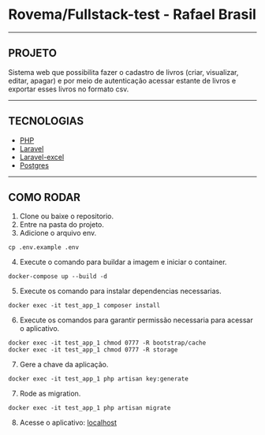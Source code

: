 # Rovema/Fullstack-test - Rafael Brasil

----
## PROJETO
Sistema web que possibilita fazer o cadastro de livros (criar, visualizar, editar, apagar) e por meio de autenticação acessar estante de livros e exportar esses livros no formato csv.

----
## TECNOLOGIAS
* [PHP](https://www.php.net/)
* [Laravel](https://laravel.com/)
* [Laravel-excel](https://docs.laravel-excel.com/3.1/getting-started/)
* [Postgres](https://www.postgresql.org/)


----
## COMO RODAR
1. Clone ou baixe o repositorio.
2. Entre na pasta do projeto.
3. Adicione o arquivo env.
```
cp .env.example .env
```
4. Execute o comando para buildar a imagem e iniciar o container.
```
docker-compose up --build -d
```
5. Execute os comando para instalar dependencias necessarias.
```
docker exec -it test_app_1 composer install
```
6. Execute os comandos para garantir permissão necessaria para acessar o aplicativo.
```
docker exec -it test_app_1 chmod 0777 -R bootstrap/cache
docker exec -it test_app_1 chmod 0777 -R storage
```
7. Gere a chave da aplicação.
```
docker exec -it test_app_1 php artisan key:generate
```
7. Rode as migration.
```
docker exec -it test_app_1 php artisan migrate
```
8. Acesse o aplicativo: [localhost](http://127.0.0.1)
